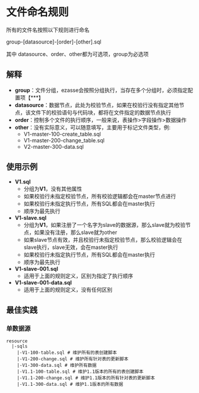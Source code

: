 # 文件命名规则

所有的文件名按照以下规则进行命名

group-[datasource]-[order]-[other].sql

其中 datasource、order、other都为可选项，group为必选项

## 解释

* **group**：文件分组，ezasse会按照分组执行，当存在多个分组时，必须指定配置项【***】
* **datasource**：数据节点，此处为校验节点，如果在校验行没有指定其他节点，该文件下的校验语句与代码块，都将在文件指定的数据节点执行
* **order**：控制多个文件的执行顺序，一般来说，表操作>字段操作>数据操作
* **other**：没有实际意义，可以随意填写，主要用于标记文件类型，例:
    * V1-master-100-create_table.sql
    * V1-master-200-change_table.sql
    * V2-master-300-data.sql

## 使用示例

* **V1.sql**
    * 分组为**V1**，没有其他属性
    * 如果校验行未指定校验节点，所有校验逻辑都会在master节点进行
    * 如果校验行未指定执行节点，所有SQL都会在master执行
    * 顺序为最先执行
* **V1-slave.sql**
    * 分组为**V1**，如果注册了一个名字为slave的数据源，那么slave就为校验节点，如果没有注册，那么slave就为other
    * 如果slave节点有效，并且校验行未指定校验节点，那么校验逻辑会在slave执行，slave无效，会在master执行
    * 如果校验行未指定执行节点，所有SQL都会在master执行
    * 顺序为最先执行
* **V1-slave-001.sql**
    * 适用于上面的规则定义，区别为指定了执行顺序
* **V1-slave-001-data.sql**
    * 适用于上面的规则定义，没有任何区别

## 最佳实践
### 单数据源
```
resource
  |-sqls
    |-V1-100-table.sql # 维护所有的表创建脚本
    |-V1-200-change.sql # 维护所有针对表的更新脚本
    |-V1-300-data.sql # 维护所有数据
    |-V1.1-100-table.sql # 维护1.1版本的所有的表创建脚本
    |-V1.1-200-change.sql # 维护1.1版本的所有针对表的更新脚本
    |-V1.1-300-data.sql # 维护1.1版本的所有数据
```
